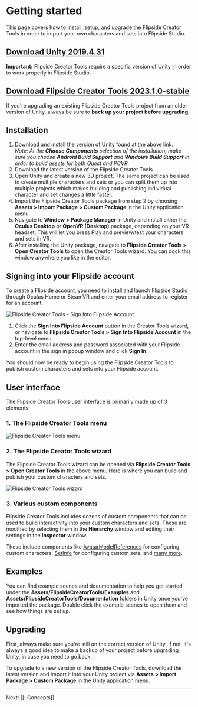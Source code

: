 # Getting started

This page covers how to install, setup, and upgrade the Flipside Creator Tools in order to import your own characters and sets into Flipside Studio.

## [Download Unity 2019.4.31](https://unity3d.com/unity/whats-new/2019.4.31)

**Important:** Flipside Creator Tools require a specific version of Unity in order to work properly in Flipside Studio.

## [Download Flipside Creator Tools 2023.1.0-stable](https://www.flipsidexr.com/files/downloads/FlipsideCreatorTools-2023.1.0-stable.unitypackage)

If you're upgrading an existing Flipside Creator Tools project from an older version of Unity, always be sure to **back up your project before upgrading.**

## Installation

1. Download and install the version of Unity found at the above link.<br>
   _Note: At the **Choose Components** selection of the installation, make sure you choose **Android Build Support** and **Windows Build Support** in order to build assets for both Quest and PCVR._
2. Download the latest version of the Flipside Creator Tools.
3. Open Unity and create a new 3D project. The same project can be used to create multiple characters and sets or you can split them up into multiple projects which makes building and publishing individual character and set changes a little faster.
4. Import the Flipside Creator Tools package from step 2 by choosing **Assets > Import
   Package > Custom Package** in the Unity application menu.
5. Navigate to **Window > Package Manager** in Unity and install either the **Oculus Desktop** or **OpenVR (Desktop)** package, depending on your VR headset. This will let you press Play and preview/test your characters and sets in VR.
6. After installing the Unity package, navigate to **Flipside Creator Tools > Open Creator Tools** to open the Creator Tools wizard. You can dock this window anywhere you like in the editor.

## Signing into your Flipside account

To create a Flipside account, you need to install and launch [Flipside Studio](https://www.flipsidexr.com/get-flipside) through Oculus Home or SteamVR and enter your email address to register for an account.

![Flipside Creator Tools - Sign Into Flipside Account](https://www.flipsidexr.com/files/docs/screenshots/Flipside-Creator-Tools-Sign-Into-Flipside-Account-from-Creator-Tools-window.png)

1. Click the **Sign Into Flipside Account** button in the Creator Tools wizard, or navigate to **Flipside Creator Tools > Sign Into Flipside Account** in the top-level menu.
2. Enter the email address and password associated with your Flipside account in the sign in popup window and click **Sign In**.

You should now be ready to begin using the Flipside Creator Tools to publish custom characters and sets into your Flipside account.

## User interface

The Flipside Creator Tools user interface is primarily made up of 3 elements:

### 1. The Flipside Creator Tools menu

![Flipside Creator Tools menu](https://www.flipsidexr.com/files/docs/screenshots/Flipside-Creator-Tools-Sign-Into-Flipside-Account-from-menu.png)

### 2\. The Flipside Creator Tools wizard

The Flipside Creator Tools wizard can be opened via **Flipside Creator Tools > Open Creator Tools** in the above menu. Here is where you can build and publish your custom characters and sets.

![Flipside Creator Tools wizard](https://www.flipsidexr.com/files/docs/screenshots/Flipside-Creator-Tools-set-menu.png)

### 3\. Various custom components

Flipside Creator Tools includes dozens of custom components that can be used to build interactivity into your custom characters and sets. These are modified by selecting them in the **Hierarchy** window and editing their settings in the **Inspector** window.

These include components like [AvatarModelReferences](/docs/2021.1/creator-tools/references/custom-components/avatarmodelreferences) for configuring custom characters, [SetInfo](/docs/2021.1/creator-tools/references/custom-components/setinfo) for configuring custom sets, and [many more](/docs/2021.1/creator-tools/references/custom-components).

## Examples

You can find example scenes and documentation to help you get started under the **Assets/FlipsideCreatorTools/Examples** and **Assets/FlipsideCreatorTools/Documentation** folders in Unity once you've imported the package. Double click the example scenes to open them and see how things are set up.

## Upgrading

First, always make sure you're still on the correct version of Unity. If not, it's always a good idea to make a backup of your project before upgrading Unity, in case you need to go back.

To upgrade to a new version of the Flipside Creator Tools, download the latest version and import it into your Unity project via **Assets > Import Package > Custom Package** in the Unity application menu.

---

Next: [[: Concepts]]
